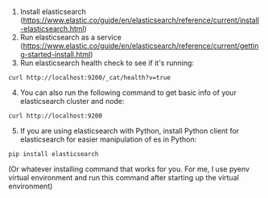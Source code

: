 1. Install elasticsearch (https://www.elastic.co/guide/en/elasticsearch/reference/current/install-elasticsearch.html)
2. Run elasticsearch as a service (https://www.elastic.co/guide/en/elasticsearch/reference/current/getting-started-install.html)
3. Run elasticsearch health check to see if it's running:
```
curl http://localhost:9200/_cat/health?v=true
```
4. You can also run the following command to get basic info of your elasticsearch cluster and node:
```
curl http://localhost:9200
```
5. If you are using elasticsearch with Python, install Python client for elasticsearch for easier manipulation of es in Python:
```
pip install elasticsearch
```
(Or whatever installing command that works for you. For me, I use pyenv virtual environment and run this command after starting up the virtual environment)
